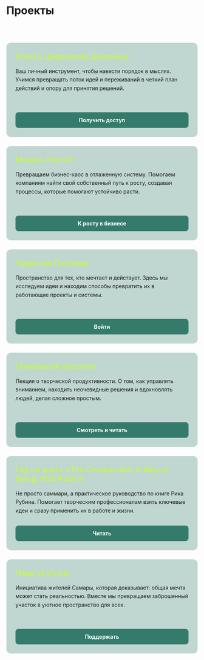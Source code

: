 # Проекты

<br>

<div style="display: grid; grid-template-columns: repeat(auto-fit, minmax(300px, 1fr)); gap: 1.5rem; margin: 2rem 0;">

  <div class="project-card">
    <div>
      <h3 style="color: #C5F946; margin: 0 0 1rem 0; font-size: 1.25rem; font-weight: 600;">Ключ к Цифровому Дневнику</h3>
      <p style="margin: 0; line-height: 1.6; color: var(--vp-c-text-1);">Ваш личный инструмент, чтобы навести порядок в мыслях. Учимся превращать поток идей и переживаний в четкий план действий и опору для принятия решений.</p>
    </div>
    <a href="/projects/diary-guide/unlock/overview" class="project-button">
      Получить доступ
    </a>
  </div>

  <div class="project-card">
    <div>
      <h3 style="color: #C5F946; margin: 0 0 1rem 0; font-size: 1.25rem; font-weight: 600;">Модуль Роста®</h3>
      <p style="margin: 0; line-height: 1.6; color: var(--vp-c-text-1);">Превращаем бизнес-хаос в отлаженную систему. Помогаем компаниям найти свой собственный путь к росту, создавая процессы, которые помогают устойчиво расти.</p>
    </div>
    <a href="/projects/runscale" class="project-button">
      К росту в бизнесе
    </a>
  </div>

  <div class="project-card">
    <div>
      <h3 style="color: #C5F946; margin: 0 0 1rem 0; font-size: 1.25rem; font-weight: 600;">Чудесная Гостиная</h3>
      <p style="margin: 0; line-height: 1.6; color: var(--vp-c-text-1);">Пространство для тех, кто мечтает и действует. Здесь мы исследуем идеи и находим способы превратить их в работающие проекты и системы.</p>
    </div>
    <a href="/projects/nol" class="project-button">
      Войти
    </a>
  </div>

  <div class="project-card">
    <div>
      <h3 style="color: #C5F946; margin: 0 0 1rem 0; font-size: 1.25rem; font-weight: 600;">Гениальная простота</h3>
      <p style="margin: 0; line-height: 1.6; color: var(--vp-c-text-1);">Лекция о творческой продуктивности. О том, как управлять вниманием, находить неочевидные решения и вдохновлять людей, делая сложное простым.</p>
    </div>
    <a href="/projects/simple-is-smart" class="project-button">
      Смотреть и читать
    </a>
  </div>

  <div class="project-card">
    <div>
      <h3 style="color: #C5F946; margin: 0 0 1rem 0; font-size: 1.25rem; font-weight: 600;">Гид по книге «The Creative Act: A Way of Being, Rick Rubin»</h3>
      <p style="margin: 0; line-height: 1.6; color: var(--vp-c-text-1);">Не просто саммари, а практическое руководство по книге Рика Рубина. Помогает творческим профессионалам взять ключевые идеи и сразу применить их в работе и жизни.</p>
    </div>
    <a href="/projects/the-creative-act_a-way-of-being_summary" class="project-button">
      Читать
    </a>
  </div>

  <div class="project-card">
    <div>
      <h3 style="color: #C5F946; margin: 0 0 1rem 0; font-size: 1.25rem; font-weight: 600;">Парк за углом</h3>
      <p style="margin: 0; line-height: 1.6; color: var(--vp-c-text-1);">Инициатива жителей Самары, которая доказывает: общая мечта может стать реальностью. Вместе мы превращаем заброшенный участок в уютное пространство для всех.</p>
    </div>
    <a href="/projects/prkx" class="project-button">
      Поддержать
    </a>
  </div>

</div>

<style>
.project-card {
  background: rgba(52, 123, 108, 0.3);
  border-radius: 12px;
  padding: 24px;
  display: flex;
  flex-direction: column;
  justify-content: space-between;
  min-height: 200px;
}

.project-button {
  background-color: #347b6c;
  color: white;
  padding: 12px 16px;
  border-radius: 8px;
  font-weight: 700;
  font-size: 14px;
  text-align: center;
  display: block;
  margin-top: 1.5rem;
  text-decoration: none;
  transition: all 0.3s ease;
}

.project-button:hover {
  background-color: #C5F946 !important;
  color: #000 !important;
  transform: translateY(-2px);
  text-decoration: none !important;
  font-weight: 700 !important;
}
</style>
